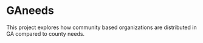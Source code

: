 # GAneeds
This project explores how community based organizations are distributed in GA compared to county needs.
